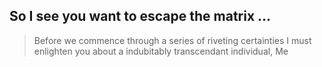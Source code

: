 ## So I see you want to escape the matrix ...

> Before we commence
> through a series of riveting certainties 
> I must enlighten you about a indubitably transcendant individual,
> Me
